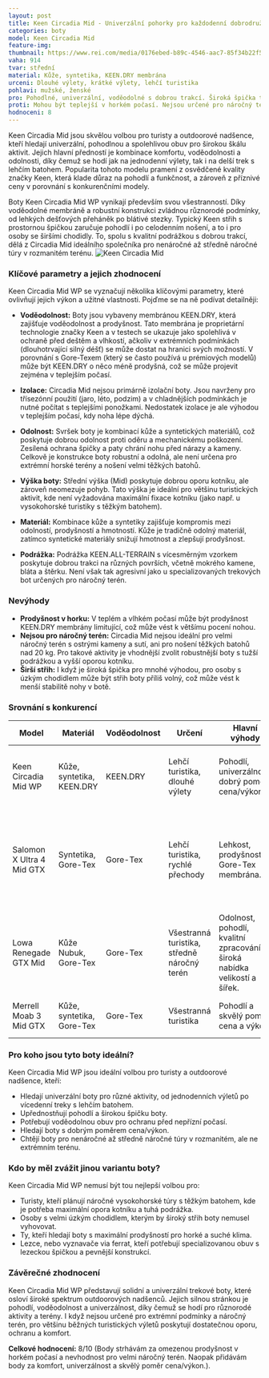```yaml
---
layout: post
title: Keen Circadia Mid - Univerzální pohorky pro každodenní dobrodružství
categories: boty
model: Keen Circadia Mid
feature-img: 
thumbnail: https://www.rei.com/media/0176ebed-b89c-4546-aac7-85f34b22f5da.jpg?size=1075
vaha: 914
tvar: střední
material: Kůže, syntetika, KEEN.DRY membrána
urceni: Dlouhé výlety, krátké výlety, lehčí turistika
pohlavi: mužské, ženské
pro: Pohodlné, univerzální, voděodolné s dobrou trakcí. Široká špička typická pro Keen. Skvělý poměr cena/výkon.
proti: Mohou být teplejší v horkém počasí. Nejsou určené pro náročný terén a těžké batohy.
hodnoceni: 8
---
```


Keen Circadia Mid jsou skvělou volbou pro turisty a outdoorové nadšence, kteří hledají univerzální, pohodlnou a spolehlivou obuv pro širokou škálu aktivit. Jejich hlavní předností je kombinace komfortu, voděodolnosti a odolnosti, díky čemuž se hodí jak na jednodenní výlety, tak i na delší trek s lehčím batohem. Popularita tohoto modelu pramení z osvědčené kvality značky Keen, která klade důraz na pohodlí a funkčnost, a zároveň z příznivé ceny v porovnání s konkurenčními modely.

Boty Keen Circadia Mid WP vynikají především svou všestranností. Díky voděodolné membráně a robustní konstrukci zvládnou různorodé podmínky, od lehkých dešťových přeháněk po blátivé stezky.  Typický Keen střih s prostornou špičkou zaručuje pohodlí i po celodenním nošení, a to i pro osoby se širšími chodidly.  To, spolu s kvalitní podrážkou s dobrou trakcí, dělá z Circadia Mid ideálního společníka pro nenáročné až středně náročné túry v rozmanitém terénu.
![Keen Circadia Mid](https://res.cloudinary.com/dvwv5cne3/image/fetch/w_auto,h_450,c_fill,g_auto,f_auto,q_auto/https://cdna.lystit.com/photos/sierratradingpost/ddbe6365/keen-TOASTED-COCONUTNORTH-ATLANTIC-Circadia-Mid-Hiking-Shoes.jpeg)

### Klíčové parametry a jejich zhodnocení

Keen Circadia Mid WP se vyznačují několika klíčovými parametry, které ovlivňují jejich výkon a užitné vlastnosti. Pojďme se na ně podívat detailněji:

*   **Voděodolnost:** Boty jsou vybaveny membránou KEEN.DRY, která zajišťuje voděodolnost a prodyšnost. Tato membrána je proprietární technologie značky Keen a v testech se ukazuje jako spolehlivá v ochraně před deštěm a vlhkostí, ačkoliv v extrémních podmínkách (dlouhotrvající silný déšť) se může dostat na hranici svých možností.  V porovnání s Gore-Texem (který se často používá u prémiových modelů) může být KEEN.DRY o něco méně prodyšná, což se může projevit zejména v teplejším počasí.

*   **Izolace:** Circadia Mid nejsou primárně izolační boty.  Jsou navrženy pro třísezónní použití (jaro, léto, podzim) a v chladnějších podmínkách je nutné počítat s teplejšími ponožkami.  Nedostatek izolace je ale výhodou v teplejším počasí, kdy noha lépe dýchá.

*   **Odolnost:** Svršek boty je kombinací kůže a syntetických materiálů, což poskytuje dobrou odolnost proti oděru a mechanickému poškození.  Zesílená ochrana špičky a paty chrání nohu před nárazy a kameny.  Celkově je konstrukce boty robustní a odolná, ale není určena pro extrémní horské terény a nošení velmi těžkých batohů.

*   **Výška boty:** Střední výška (Mid) poskytuje dobrou oporu kotníku, ale zároveň neomezuje pohyb.  Tato výška je ideální pro většinu turistických aktivit, kde není vyžadována maximální fixace kotníku (jako např. u vysokohorské turistiky s těžkým batohem).

*   **Materiál:** Kombinace kůže a syntetiky zajišťuje kompromis mezi odolností, prodyšností a hmotností.  Kůže je tradičně odolný materiál, zatímco syntetické materiály snižují hmotnost a zlepšují prodyšnost.

* **Podrážka:** Podrážka KEEN.ALL-TERRAIN s vícesměrným vzorkem poskytuje dobrou trakci na různých površích, včetně mokrého kamene, bláta a štěrku. Není však tak agresivní jako u specializovaných trekových bot určených pro náročný terén.

### Nevýhody

*   **Prodyšnost v horku:** V teplém a vlhkém počasí může být prodyšnost KEEN.DRY membrány limitující, což může vést k většímu pocení nohou.
*   **Nejsou pro náročný terén:** Circadia Mid nejsou ideální pro velmi náročný terén s ostrými kameny a sutí, ani pro nošení těžkých batohů nad 20 kg. Pro takové aktivity je vhodnější zvolit robustnější boty s tužší podrážkou a vyšší oporou kotníku.
*   **Širší střih:** I když je široká špička pro mnohé výhodou, pro osoby s úzkým chodidlem může být střih boty příliš volný, což může vést k menší stabilitě nohy v botě.

### Srovnání s konkurencí

| Model             | Materiál                      | Voděodolnost            | Určení                                     | Hlavní výhody                                                               | Hlavní nevýhody                                                                                                                         |
| ---------------- | ------------------------------ | ------------------------- | ------------------------------------------- | ---------------------------------------------------------------------------- | ----------------------------------------------------------------------------------------------------------------------------------------- |
| Keen Circadia Mid WP | Kůže, syntetika, KEEN.DRY    | KEEN.DRY                 | Lehčí turistika, dlouhé výlety              | Pohodlí, univerzálnost, dobrý poměr cena/výkon.                               | Mohou být teplejší v horku, nejsou pro náročný terén.                                                                                 |
| Salomon X Ultra 4 Mid GTX | Syntetika, Gore-Tex       | Gore-Tex                 | Lehčí turistika, rychlé přechody           | Lehkost, prodyšnost, Gore-Tex membrána.                                      | Cena může být vyšší, méně odolné než kožené modely, užší střih nemusí vyhovovet všem.                                                       |
| Lowa Renegade GTX Mid      | Kůže Nubuk, Gore-Tex       | Gore-Tex                 | Všestranná turistika, středně náročný terén | Odolnost, pohodlí, kvalitní zpracování, široká nabídka velikostí a šířek. | Vyšší cena, mohou být těžší než syntetické modely. Delší doba rozchození.                                                              |
| Merrell Moab 3 Mid GTX | Kůže, syntetika, Gore-Tex    | Gore-Tex                | Všestranná turistika                          |Pohodlí a skvělý poměr cena a výkon | Méně vhodné do náročného terénu|

### Pro koho jsou tyto boty ideální?

Keen Circadia Mid WP jsou ideální volbou pro turisty a outdoorové nadšence, kteří:

*   Hledají univerzální boty pro různé aktivity, od jednodenních výletů po vícedenní treky s lehčím batohem.
*   Upřednostňují pohodlí a širokou špičku boty.
*   Potřebují voděodolnou obuv pro ochranu před nepřízní počasí.
*   Hledají boty s dobrým poměrem cena/výkon.
*   Chtějí boty pro nenáročné až středně náročné túry v rozmanitém, ale ne extrémním terénu.

### Kdo by měl zvážit jinou variantu boty?

Keen Circadia Mid WP nemusí být tou nejlepší volbou pro:

*   Turisty, kteří plánují náročné vysokohorské túry s těžkým batohem, kde je potřeba maximální opora kotníku a tuhá podrážka.
*   Osoby s velmi úzkým chodidlem, kterým by široký střih boty nemusel vyhovovat.
*   Ty, kteří hledají boty s maximální prodyšností pro horké a suché klima.
*   Lezce, nebo vyznavače via ferrat, kteří potřebují specializovanou obuv s lezeckou špičkou a pevnější konstrukcí.

### Závěrečné zhodnocení

Keen Circadia Mid WP představují solidní a univerzální trekové boty, které osloví široké spektrum outdoorových nadšenců.  Jejich silnou stránkou je pohodlí, voděodolnost a univerzálnost, díky čemuž se hodí pro různorodé aktivity a terény.  I když nejsou určené pro extrémní podmínky a náročný terén, pro většinu běžných turistických výletů poskytují dostatečnou oporu, ochranu a komfort.

**Celkové hodnocení:** 8/10 (Body strhávám za omezenou prodyšnost v horkém počasí a nevhodnost pro velmi náročný terén. Naopak přidávám body za komfort, univerzálnost a skvělý poměr cena/výkon.).
